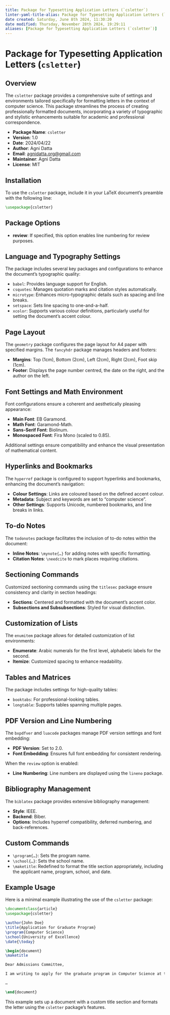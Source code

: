 ```yaml
---
title: Package for Typesetting Application Letters (`csletter`)
linter-yaml-title-alias: Package for Typesetting Application Letters (`csletter`)
date created: Saturday, June 8th 2024, 11:30:20
date modified: Thursday, November 28th 2024, 19:29:11
aliases: [Package for Typesetting Application Letters (`csletter`)]
---
```


# Package for Typesetting Application Letters (`csletter`)

## Overview

The `csletter` package provides a comprehensive suite of settings and environments tailored specifically for formatting letters in the context of computer science. This package streamlines the process of creating professionally formatted documents, incorporating a variety of typographic and stylistic enhancements suitable for academic and professional correspondence.

- **Package Name**: `csletter`
- **Version**: 1.0
- **Date**: 2024/04/22
- **Author**: Agni Datta
- **Email**: [agnidatta.org@gmail.com](mailto:agnidatta.org@gmail.com)
- **Maintainer**: Agni Datta
- **License**: MIT

## Installation

To use the `csletter` package, include it in your LaTeX document’s preamble with the following line:

```latex
\usepackage{csletter}
```

## Package Options

- **review**: If specified, this option enables line numbering for review purposes.

## Language and Typography Settings

The package includes several key packages and configurations to enhance the document’s typographic quality:

- `babel`: Provides language support for English.
- `csquotes`: Manages quotation marks and citation styles automatically.
- `microtype`: Enhances micro-typographic details such as spacing and line breaks.
- `setspace`: Sets line spacing to one-and-a-half.
- `xcolor`: Supports various colour definitions, particularly useful for setting the document’s accent colour.

## Page Layout

The `geometry` package configures the page layout for A4 paper with specified margins. The `fancyhdr` package manages headers and footers:

- **Margins**: Top (1cm), Bottom (2cm), Left (2cm), Right (2cm), Foot skip (1cm).
- **Footer**: Displays the page number centred, the date on the right, and the author on the left.

## Font Settings and Math Environment

Font configurations ensure a coherent and aesthetically pleasing appearance:

- **Main Font**: EB Garamond.
- **Math Font**: Garamond-Math.
- **Sans-Serif Font**: Biolinum.
- **Monospaced Font**: Fira Mono (scaled to 0.85).

Additional settings ensure compatibility and enhance the visual presentation of mathematical content.

## Hyperlinks and Bookmarks

The `hyperref` package is configured to support hyperlinks and bookmarks, enhancing the document’s navigation:

- **Colour Settings**: Links are coloured based on the defined accent colour.
- **Metadata**: Subject and keywords are set to “computer science”.
- **Other Settings**: Supports Unicode, numbered bookmarks, and line breaks in links.

## To-do Notes

The `todonotes` package facilitates the inclusion of to-do notes within the document:

- **Inline Notes**: `\mynote{…}` for adding notes with specific formatting.
- **Citation Notes**: `\needcite` to mark places requiring citations.

## Sectioning Commands

Customized sectioning commands using the `titlesec` package ensure consistency and clarity in section headings:

- **Sections**: Centered and formatted with the document’s accent color.
- **Subsections and Subsubsections**: Styled for visual distinction.

## Customization of Lists

The `enumitem` package allows for detailed customization of list environments:

- **Enumerate**: Arabic numerals for the first level, alphabetic labels for the second.
- **Itemize**: Customized spacing to enhance readability.

## Tables and Matrices

The package includes settings for high-quality tables:

- `booktabs`: For professional-looking tables.
- `longtable`: Supports tables spanning multiple pages.

## PDF Version and Line Numbering

The `bxpdfver` and `luacode` packages manage PDF version settings and font embedding:

- **PDF Version**: Set to 2.0.
- **Font Embedding**: Ensures full font embedding for consistent rendering.

When the `review` option is enabled:

- **Line Numbering**: Line numbers are displayed using the `lineno` package.

## Bibliography Management

The `biblatex` package provides extensive bibliography management:

- **Style**: IEEE.
- **Backend**: Biber.
- **Options**: Includes hyperref compatibility, deferred numbering, and back-references.

## Custom Commands

- `\program{…}`: Sets the program name.
- `\school{…}`: Sets the school name.
- `\maketitle`: Redefined to format the title section appropriately, including the applicant name, program, school, and date.

## Example Usage

Here is a minimal example illustrating the use of the `csletter` package:

```latex
\documentclass{article}
\usepackage{csletter}

\author{John Doe}
\title{Application for Graduate Program}
\program{Computer Science}
\school{University of Excellence}
\date{\today}

\begin{document}
\maketitle

Dear Admissions Committee,

I am writing to apply for the graduate program in Computer Science at the University of Excellence. 

…

\end{document}
```

This example sets up a document with a custom title section and formats the letter using the `csletter` package’s features.
